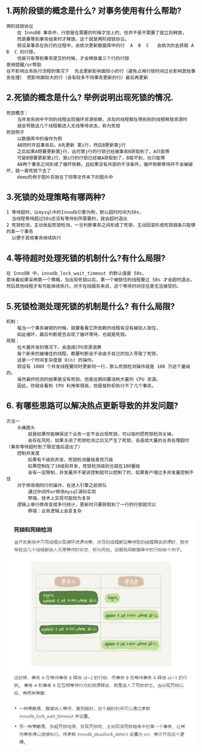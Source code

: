 ## 1.两阶段锁的概念是什么? 对事务使用有什么帮助?
    两阶段锁协议
        在 InnoDB 事务中，行锁是在需要的时候才加上的，但并不是不需要了就立刻释放，
        而是要等到事务结束时才释放。这个就是两阶段锁协议。
        假设某事务在执行的过程中，会依次更新数据库中的行  A  B  C   会依次的去获取 A  B  C 的行锁，
        但是只有等到事务提交的时候，才会释放着三个行的行锁
    使用提醒/or帮助
    在不影响业务执行流程的情况下  先去更新影响面较小的行（避免占用行锁时间过长影响其他事务处理） 把影响面较大的行（会有较多不同事务更新的行）最后再更新

## 2.死锁的概念是什么? 举例说明出现死锁的情况.
    死锁概念：
        当并发系统中不同的线程出现循环资源依赖，涉及的线程都在等到别的线程释放资源时
        就会导致这几个线程都进入无线等待状态，称为死锁
    死锁例子
        以数据库中的操作为例
        AB同时开启事务后，A先更新 第i行，然后B更新第j行
        之后如果A想要更新第j行，此时第j行的行锁已经被事务B获取到了，A只能等
        可是B想要更新第i行，第i行的行锁已经被A获取到了，B取不到，也只能等
        AB两个事务之间形成了循环依赖，且如果没有外部的干涉条件，循环依赖等待并不会被破坏，就一直死锁下去了
        demo的例子图片存放在了同等文件夹下的图片中

## 3.死锁的处理策略有哪两种?
    1 等待超时，以mysql中的Innodb引擎为例，默认超时时间为50s，
      当线程等待超过50s还没有等待到所需要的，就会超时退出
    2 死锁检测，主动发起死锁检测，一旦判断事务之间形成了死锁，主动回滚形成死锁链条只能够的某一个事务
      以便于其他事务继续执行

## 4.等待超时处理死锁的机制什么?有什么局限?
    在 InnoDB 中，innodb_lock_wait_timeout 的默认值是 50s，
    意味着如果采用第一个策略，当出现死锁以后，第一个被锁住的线程要过 50s 才会超时退出，
    然后其他线程才有可能继续执行。对于在线服务来说，这个等待时间往往是无法接受的。

## 5.死锁检测处理死锁的机制是什么? 有什么局限?
    机制：
        每当一个事务被锁的时候，就要看看它所依赖的线程有没有被别人锁住，
        如此循环，最后判断是否出现了循环等待，也就是死锁。
    局限：
        在大量并发的情况下，会造成CPU资源浪费
        每个新来的被堵住的线程，都要判断会不会由于自己的加入导致了死锁，
        这是一个时间复杂度是 O(n) 的操作。
        假设有 1000 个并发线程要同时更新同一行，那么死锁检测操作就是 100 万这个量级的。
        虽然最终检测的结果是没有死锁，但是这期间要消耗大量的 CPU 资源。
        因此，你就会看到 CPU 利用率很高，但是每秒却执行不了几个事务。


##  6. 有哪些思路可以解决热点更新导致的并发问题?
    方法一
        头痛医头
            就是如果你能确保这个业务一定不会出现死锁，可以临时把死锁检测关掉。
            会存在风险，如果关闭了死锁检测之后又产生了死锁，会造成大量的业务处理超时（事务等待超时到了限定值后退出了）
        控制并发度
            如果有千级别并发，死锁检测量级是百万级
            如果控制在了10级别并发，死锁检测级别也就在100量级
            会有一定限制，并发量并不是说控制就可以控制了的，如果客户端过多并发量控制不住
        对于修改相同行的操作，在进入引擎之前排队
            通过中间件or修改mysql源码实现
            弊端，技术上实现可能较为复杂
        逻辑上单行修改变成多行统计，更新时只要获取到了一行的行锁就可以
            弊端：业务逻辑上会变复杂


![image](死锁-死锁检测.png)